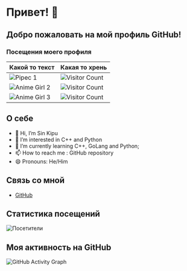# Привет! 👋

## Добро пожаловать на мой профиль GitHub!

### Посещения моего профиля



| Какой то текст          | Какая то хрень |
|------------------|----------------------|
| ![Pipec 1](https://i.gifer.com/origin/5b/5b09487ac662b10797f44f845dfe7a68_w200.gif) | ![Visitor Count](https://i.gifer.com/origin/5b/5b09487ac662b10797f44f845dfe7a68_w200.gif) |
| ![Anime Girl 2](https://media.tenor.com/vC0ko6PEAv0AAAAM/gey-dancing.gif) | ![Visitor Count](https://komarev.com/ghpvc/?username=AnSafov07&color=blue) |
| ![Anime Girl 3](https://example.com/anime-girl-3.png) | ![Visitor Count](https://komarev.com/ghpvc/?username=yourusername&color=red) |

## О себе
- 👋 Hi, I’m Sin Kipu
- 👀 I’m interested in C++ and Python
- 🌱 I’m currently learning C++, GoLang and Python;
- 📫 How to reach me : GitHub repository
- 😄 Pronouns: He/Him

## Связь со мной
- [GitHub](https://github.com/AnSafov07)


## Статистика посещений
![Посетители](https://komarev.com/ghpvc/?username=AnSafov07&color=green)

## Моя активность на GitHub
![GitHub Activity Graph](https://activity-graph.herokuapp.com/graph?username=AnSafov07&theme=react)
